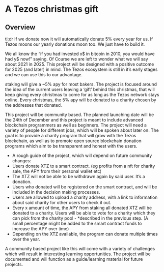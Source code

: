# A Tezos christmas gift  
## Overview

tl;dr If we donate now it will automatically donate 5% every year for us. If Tezos moons our yearly donations moon too. We just have to build it.

  We all know the “if you had invested x$ in bitcoin in 2010, you would have had y$ now!” saying. Of Course we are left to wonder what we will say about 2021 in 2025. This project will be designed with a positive outcome for 2025 (and later) in mind. The Tezos ecosystem is still in it’s early stages and we can use this to our advantage. 

  staking will give a ~5% apy for most bakers. The project is focused around the idea of the current users leaving a ‘gift’ behind this christmas, that will keep giving every christmas to come for as long as the Tezos network stays online. Every christmas, the 5% apy will be donated to a charity chosen by the addresses that donated. 

  This project will be community based. The planned launching date will be the 24th of December and this project is meant to include advanced blockchain programmers as well as beginners. The project will need a variety of people for different jobs, which will be spoken about later on. The goal is to provide a charity program that will grow with the Tezos blockchain, as well as to promote open source blockchain donation programs which aim to be transparent and honest with the users. 

  * A rough guide of the project, which will depend on future community changes:
  * Users donate XTZ to a smart contract. (eg profits from a nft for charity sale, the APY from their personal wallet etc)
  * The XTZ will not be able to be withdrawn again by said user. It’s a donation.
  * Users who donated will be registered on the smart contract, and will be included in the decision making processes.  
  * Users are allowed to upload a charity address, with a link to information about said charity for other users to check it out. 
  * Every x amount of time, the APY from staking all donated XTZ will be donated to a charity. Users will be able to vote for a charity which they can pick from the charity pool  - *described in the previous step. (A small percentage might be added to the smart contract funds to increase the APY over time) 
  * Depending on the XTZ available, the program can donate multiple times over the year. 

  A community based project like this will come with a variety of challenges which will result in interesting learning opportunities. The project will be documented and will function as a guide/learning material for future projects. 

